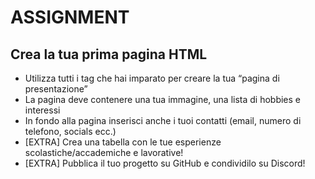 # ASSIGNMENT

## Crea la tua prima pagina HTML

- Utilizza tutti i tag che hai imparato per creare la tua “pagina di presentazione”
- La pagina deve contenere una tua immagine, una lista di hobbies e interessi
- In fondo alla pagina inserisci anche i tuoi contatti (email, numero di telefono, socials ecc.)
- [EXTRA] Crea una tabella con le tue esperienze scolastiche/accademiche e lavorative!
- [EXTRA] Pubblica il tuo progetto su GitHub e condividilo su Discord!

